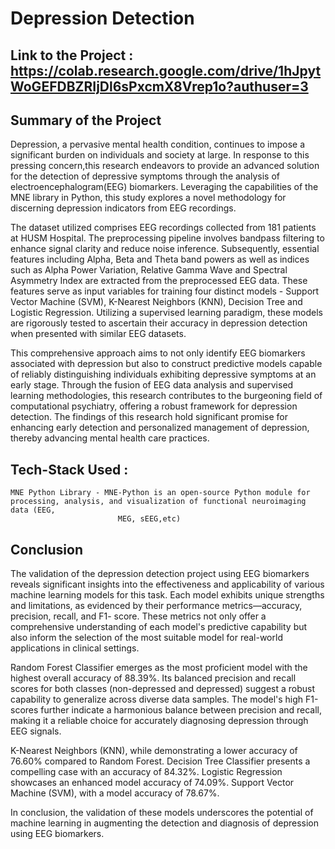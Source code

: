 # Depression Detection 


## Link to the Project : https://colab.research.google.com/drive/1hJpytWoGEFDBZRIjDl6sPxcmX8Vrep1o?authuser=3


## Summary of the Project 
Depression, a pervasive mental health condition, continues to impose a significant  burden on individuals and society at large. In response to this pressing concern,this  research endeavors to provide an advanced solution for the detection of depressive  symptoms through the analysis of electroencephalogram(EEG) biomarkers.  Leveraging the capabilities of the MNE library in Python, this study explores a novel  methodology for discerning depression indicators from EEG recordings. 


The dataset utilized comprises EEG recordings collected from 181 patients at HUSM  Hospital. The preprocessing pipeline involves bandpass filtering to enhance signal  clarity and reduce noise inference. Subsequently, essential features including Alpha,  Beta and Theta band powers as well as indices such as Alpha Power Variation,  Relative Gamma Wave and Spectral Asymmetry Index are extracted from the  preprocessed EEG data. These features serve as input variables for training four  distinct models - Support Vector Machine (SVM), K-Nearest Neighbors (KNN),  Decision Tree and Logistic Regression. Utilizing a supervised learning paradigm,  these models are rigorously tested to ascertain their accuracy in depression detection  when presented with similar EEG datasets. 

This comprehensive approach aims to not only identify EEG biomarkers associated  with depression but also to construct predictive models capable of reliably distinguishing individuals exhibiting depressive symptoms at an early stage. Through  the fusion of EEG data analysis and supervised learning methodologies, this research  contributes to the burgeoning field of computational psychiatry, offering a robust  framework for depression detection. The findings of this research hold significant  promise for enhancing early detection and personalized management of depression,  thereby advancing mental health care practices.

## Tech-Stack Used : 
    MNE Python Library - MNE-Python is an open-source Python module for processing, analysis, and visualization of functional neuroimaging data (EEG, 
                            MEG, sEEG,etc)

## Conclusion
The validation of the depression detection project using EEG biomarkers reveals  significant insights into the effectiveness and applicability of various machine  learning models for this task. Each model exhibits unique strengths and limitations,  as evidenced by their performance metrics—accuracy, precision, recall, and F1- score. These metrics not only offer a comprehensive understanding of each model's  predictive capability but also inform the selection of the most suitable model for  real-world applications in clinical settings. 

Random Forest Classifier emerges as the most proficient model with the highest  overall accuracy of 88.39%. Its balanced precision and recall scores for both classes  (non-depressed and depressed) suggest a robust capability to generalize across  diverse data samples. The model's high F1-scores further indicate a harmonious  balance between precision and recall, making it a reliable choice for accurately  diagnosing depression through EEG signals. 

K-Nearest Neighbors (KNN), while demonstrating a lower accuracy of 76.60%  compared to Random Forest.
Decision Tree Classifier presents a compelling case with an accuracy of 84.32%.
Logistic Regression showcases an enhanced model accuracy of 74.09%.
Support Vector Machine (SVM), with a model accuracy of 78.67%.

In conclusion, the validation of these models underscores the potential of machine  learning in augmenting the detection and diagnosis of depression using EEG  biomarkers. 
